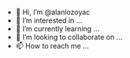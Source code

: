 - 👋 Hi, I’m @alanlozoyac
- 👀 I’m interested in ...
- 🌱 I’m currently learning ...
- 💞️ I’m looking to collaborate on ...
- 📫 How to reach me ...

<!---
alanlozoyac/alanlozoyac is a ✨ special ✨ repository because its `README.md` (this file) appears on your GitHub profile.
You can click the Preview link to take a look at your changes.
--->
